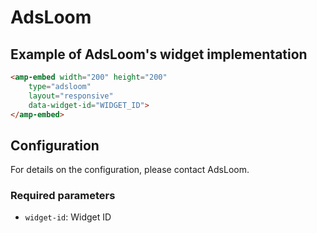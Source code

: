<!---
Copyright 2019 The AMP HTML Authors. All Rights Reserved.

Licensed under the Apache License, Version 2.0 (the "License");
you may not use this file except in compliance with the License.
You may obtain a copy of the License at

      http://www.apache.org/licenses/LICENSE-2.0

Unless required by applicable law or agreed to in writing, software
distributed under the License is distributed on an "AS-IS" BASIS,
WITHOUT WARRANTIES OR CONDITIONS OF ANY KIND, either express or implied.
See the License for the specific language governing permissions and
limitations under the License.
-->

# AdsLoom

## Example of AdsLoom's widget implementation


```html
<amp-embed width="200" height="200"
    type="adsloom"
    layout="responsive"
    data-widget-id="WIDGET_ID">
</amp-embed>
```

## Configuration

For details on the configuration, please contact AdsLoom. 

### Required parameters

- `widget-id`: Widget ID

